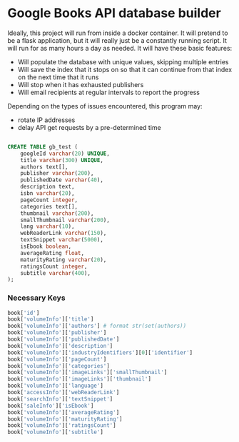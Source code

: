 # Google Books API database builder

Ideally, this project will run from inside a docker container.
It will pretend to be a flask application, but it will really just be a
constantly running script. It will run for as many hours a day as
needed. It will have these basic features:

- Will populate the database with unique values, skipping multiple entries
- Will save the index that it stops on so that it can continue from that
  index on the next time that it runs
- Will stop when it has exhausted publishers
- Will email recipients at regular intervals to report the progress

Depending on the types of issues encountered, this program may:
- rotate IP addresses
- delay API get requests by a pre-determined time

```sql

CREATE TABLE gb_test (
	googleId varchar(20) UNIQUE,
	title varchar(300) UNIQUE,
	authors text[],
	publisher varchar(200),
	publishedDate varchar(40),
	description text,
	isbn varchar(20),
	pageCount integer,
	categories text[],
	thumbnail varchar(200),
	smallThumbnail varchar(200),
	lang varchar(10),
	webReaderLink varchar(150),
	textSnippet varchar(5000),
	isEbook boolean,
	averageRating float,
	maturityRating varchar(20),
	ratingsCount integer,
	subtitle varchar(400),
);
```
### Necessary Keys
```python
book['id']
book['volumeInfo']['title']
book['volumeInfo']['authors'] # format str(set(authors))
book['volumeInfo']['publisher']
book['volumeInfo']['publishedDate']
book['volumeInfo']['description']
book['volumeInfo']['industryIdentifiers'][0]['identifier']
book['volumeInfo']['pageCount']
book['volumeInfo']['categories']
book['volumeInfo']['imageLinks']['smallThumbnail']
book['volumeInfo']['imageLinks']['thumbnail']
book['volumeInfo']['language']
book['accessInfo']['webReaderLink']
book['searchInfo']['textSnippet']
book['saleInfo']['isEbook']
book['volumeInfo']['averageRating']
book['volumeInfo']['maturityRating']
book['volumeInfo']['ratingsCount']
book['volumeInfo']['subtitle']
```

